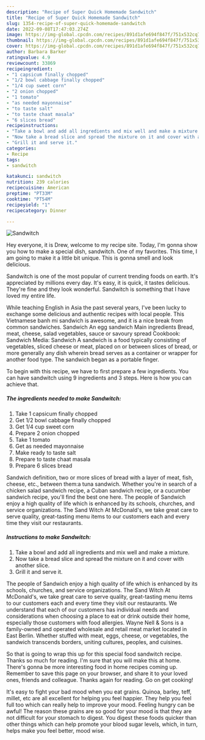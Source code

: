 ```yaml
---
description: "Recipe of Super Quick Homemade Sandwitch"
title: "Recipe of Super Quick Homemade Sandwitch"
slug: 1354-recipe-of-super-quick-homemade-sandwitch
date: 2022-09-08T17:47:03.274Z
image: https://img-global.cpcdn.com/recipes/891d1afe694f847f/751x532cq70/sandwitch-recipe-main-photo.jpg
thumbnail: https://img-global.cpcdn.com/recipes/891d1afe694f847f/751x532cq70/sandwitch-recipe-main-photo.jpg
cover: https://img-global.cpcdn.com/recipes/891d1afe694f847f/751x532cq70/sandwitch-recipe-main-photo.jpg
author: Barbara Barker
ratingvalue: 4.9
reviewcount: 33869
recipeingredient:
- "1 capsicum finally chopped"
- "1/2 bowl cabbage finally chopped"
- "1/4 cup sweet corn"
- "2 onion chopped"
- "1 tomato"
- "as needed mayonnaise"
- "to taste salt"
- "to taste chaat masala"
- "6 slices bread"
recipeinstructions:
- "Take a bowl and add all ingredients and mix well and make a mixture."
- "Now take a bread slice and spread the mixture on it and cover with another slice."
- "Grill it and serve it."
categories:
- Recipe
tags:
- sandwitch

katakunci: sandwitch 
nutrition: 239 calories
recipecuisine: American
preptime: "PT33M"
cooktime: "PT54M"
recipeyield: "1"
recipecategory: Dinner

---
```



![Sandwitch](https://img-global.cpcdn.com/recipes/891d1afe694f847f/751x532cq70/sandwitch-recipe-main-photo.jpg)

Hey everyone, it is Drew, welcome to my recipe site. Today, I'm gonna show you how to make a special dish, sandwitch. One of my favorites. This time, I am going to make it a little bit unique. This is gonna smell and look delicious.

Sandwitch is one of the most popular of current trending foods on earth. It's appreciated by millions every day. It's easy, it is quick, it tastes delicious. They're fine and they look wonderful. Sandwitch is something that I have loved my entire life.

While teaching English in Asia the past several years, I&#39;ve been lucky to exchange some delicious and authentic recipes with local people. This Vietnamese banh mi sandwich is awesome, and it is a nice break from common sandwiches. Sandwich An egg sandwich Main ingredients Bread, meat, cheese, salad vegetables, sauce or savoury spread Cookbook: Sandwich Media: Sandwich A sandwich is a food typically consisting of vegetables, sliced cheese or meat, placed on or between slices of bread, or more generally any dish wherein bread serves as a container or wrapper for another food type. The sandwich began as a portable finger.


To begin with this recipe, we have to first prepare a few ingredients. You can have sandwitch using 9 ingredients and 3 steps. Here is how you can achieve that.

<!--inarticleads1-->

##### The ingredients needed to make Sandwitch:

1. Take 1 capsicum finally chopped
1. Get 1/2 bowl cabbage finally chopped
1. Get 1/4 cup sweet corn
1. Prepare 2 onion chopped
1. Take 1 tomato
1. Get as needed mayonnaise
1. Make ready to taste salt
1. Prepare to taste chaat masala
1. Prepare 6 slices bread


Sandwich definition, two or more slices of bread with a layer of meat, fish, cheese, etc., between them:a tuna sandwich. Whether you&#39;re in search of a chicken salad sandwich recipe, a Cuban sandwich recipe, or a cucumber sandwich recipe, you&#39;ll find the best one here. The people of Sandwich enjoy a high quality of life which is enhanced by its schools, churches, and service organizations. The Sand Witch At McDonald&#39;s, we take great care to serve quality, great-tasting menu items to our customers each and every time they visit our restaurants. 

<!--inarticleads2-->

##### Instructions to make Sandwitch:

1. Take a bowl and add all ingredients and mix well and make a mixture.
1. Now take a bread slice and spread the mixture on it and cover with another slice.
1. Grill it and serve it.


The people of Sandwich enjoy a high quality of life which is enhanced by its schools, churches, and service organizations. The Sand Witch At McDonald&#39;s, we take great care to serve quality, great-tasting menu items to our customers each and every time they visit our restaurants. We understand that each of our customers has individual needs and considerations when choosing a place to eat or drink outside their home, especially those customers with food allergies. Wayne Nell &amp; Sons is a family-owned and operated wholesale and retail meat market located in East Berlin. Whether stuffed with meat, eggs, cheese, or vegetables, the sandwich transcends borders, uniting cultures, peoples, and cuisines. 

So that is going to wrap this up for this special food sandwitch recipe. Thanks so much for reading. I'm sure that you will make this at home. There's gonna be more interesting food in home recipes coming up. Remember to save this page on your browser, and share it to your loved ones, friends and colleague. Thanks again for reading. Go on get cooking!

It's easy to fight your bad mood when you eat grains. Quinoa, barley, teff, millet, etc are all excellent for helping you feel happier. They help you feel full too which can really help to improve your mood. Feeling hungry can be awful! The reason these grains are so good for your mood is that they are not difficult for your stomach to digest. You digest these foods quicker than other things which can help promote your blood sugar levels, which, in turn, helps make you feel better, mood wise.
